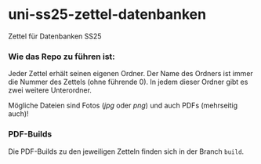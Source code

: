 # uni-ss25-zettel-datenbanken

Zettel für Datenbanken SS25

### Wie das Repo zu führen ist:
Jeder Zettel erhält seinen eigenen Ordner. Der Name des Ordners ist immer die Nummer des Zettels (ohne führende 0). In jedem dieser Ordner gibt es zwei weitere Unterordner.

Mögliche Dateien sind Fotos (*jpg* oder *png*) und auch PDFs (mehrseitig auch)!


### PDF-Builds

Die PDF-Builds zu den jeweiligen Zetteln finden sich in der Branch `build`.
